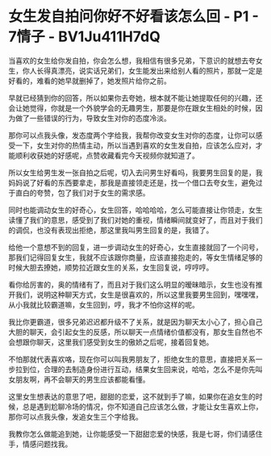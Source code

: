 # 女生发自拍问你好不好看该怎么回 - P1 - 7情子 - BV1Ju411H7dQ

当喜欢的女生给你发自拍，你会怎么想，我相信有很多兄弟，下意识的就想去夸女生，你人长得真漂亮，说实话兄弟们，女生能发出来给别人看的照片，那就一定是好看的，难看的她早就删掉了，她发照片给你之前。

早就已经猜到你的回答，所以如果你去夸她，根本就不能让她提取任何的兴趣，还会让她觉得，你就是一个外貌学会的无趣男生，那要是你在跟女生相处的时候，因为做了一些错误的行为，导致女生对你的态度冷淡。

那你可以点我头像，发态度两个字给我，我帮你改变女生对你的态度，让你可以感受一下，女生对你的热情主动，所以当遇到喜欢的女生发自拍，应该怎么应对，才能顺利收获她的好感呢，点赞收藏看完今天视频你就知道了。

所以女生给男生发一张自拍之后呢，切入去问男生好看吗，我要男生回复的是，我妈妈说了好看的东西要拿走，那我是直接领走还是，找一个借口去夸女生，避免过于直白的夸赞，包了我们对于女生的需求感。

同时也能调动女生的好奇心，女生回答，哈哈哈哈，怎么可能直接让你领走，女生读懂了我们的意思，感受到了我们对她的重视，情绪瞬间就变好了，而且对于我们的调侃，也没有表现出拒绝，那这里我叫男生回复的是，我错了。

给他一个意想不到的回复，进一步调动女生的好奇心，女生直接就回了一个问号，那我们记得回复女生，我就不应该跟你商量，应该直接抱走的，等女生情绪足够的时候大胆去撩她，顺势拉近跟女生的关系，女生回复说，哼哼哼。

看你给厉害的，奥的情绪有了，而且对于我们这么明显的暧昧暗示，女生也没有推开我们，说明这种聊天方式，女生是很喜欢的，所以这里我要男生回到，嘿嘿嘿，从小我就比较霸道嘛，女生回到，哼，我才不怕你这样的呢。

我比你更霸道，很多兄弟迟迟都升级不了关系，就是因为聊天太小心了，担心自己大胆的聊天，会引起女生的反感，所以聊天一点情绪价值都没有，那女生自然也不会想跟你聊天，这里我们感受到女生的傲娇之后呢，接着回复她。

不怕那就代表喜欢咯，现在你可以叫我男朋友了，拒绝女生的意思，直接把关系一步拉到位，合理的去制造身份进行互动，结果女生回来说，哈哈，怎么不是你先叫女朋友啊，再不会聊天的男生应该都能看懂。

这里女生想表达的意思了吧，甜甜的恋爱，这不就到手了嘛，如果你在追女生的时候，总是遇到尬聊冷场的情况，你不知道自己应该怎么做，才能让女生喜欢上你，那你可以点我头像，发追女生三个字给我。

我教你怎么做能追到她，让你能感受一下甜甜恋爱的快感，我是七哥，你们请感住手，情感问题找我。
